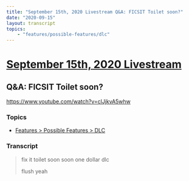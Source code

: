 ```yaml
---
title: "September 15th, 2020 Livestream Q&A: FICSIT Toilet soon?"
date: "2020-09-15"
layout: transcript
topics:
    - "features/possible-features/dlc"
---
```

# [September 15th, 2020 Livestream](../2020-09-15.md)
## Q&A: FICSIT Toilet soon?
https://www.youtube.com/watch?v=clJjkvA5whw

### Topics
* [Features > Possible Features > DLC](../topics/features/possible-features/dlc.md)

### Transcript

> fix it toilet soon soon one dollar dlc
> 
> flush yeah
> 
